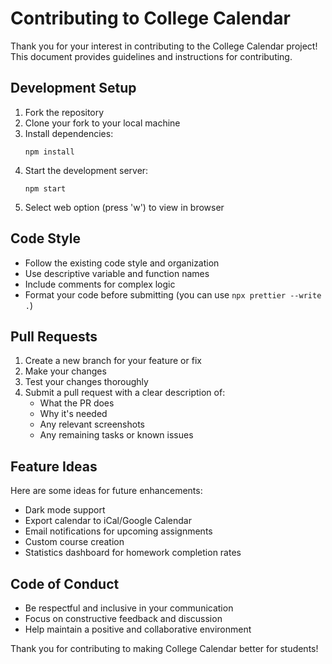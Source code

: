 # Contributing to College Calendar

Thank you for your interest in contributing to the College Calendar project! This document provides guidelines and instructions for contributing.

## Development Setup

1. Fork the repository
2. Clone your fork to your local machine
3. Install dependencies:
   ```
   npm install
   ```
4. Start the development server:
   ```
   npm start
   ```
5. Select web option (press 'w') to view in browser

## Code Style

- Follow the existing code style and organization
- Use descriptive variable and function names
- Include comments for complex logic
- Format your code before submitting (you can use `npx prettier --write .`)

## Pull Requests

1. Create a new branch for your feature or fix
2. Make your changes
3. Test your changes thoroughly
4. Submit a pull request with a clear description of:
   - What the PR does
   - Why it's needed
   - Any relevant screenshots
   - Any remaining tasks or known issues

## Feature Ideas

Here are some ideas for future enhancements:
- Dark mode support
- Export calendar to iCal/Google Calendar
- Email notifications for upcoming assignments
- Custom course creation
- Statistics dashboard for homework completion rates

## Code of Conduct

- Be respectful and inclusive in your communication
- Focus on constructive feedback and discussion
- Help maintain a positive and collaborative environment

Thank you for contributing to making College Calendar better for students! 